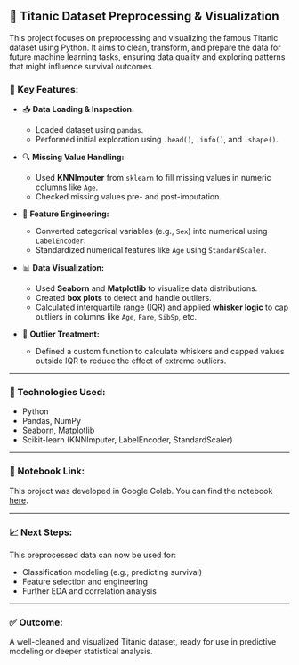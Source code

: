 

## 🚢 Titanic Dataset Preprocessing & Visualization

This project focuses on preprocessing and visualizing the famous Titanic dataset using Python. It aims to clean, transform, and prepare the data for future machine learning tasks, ensuring data quality and exploring patterns that might influence survival outcomes.

### 📌 Key Features:

* 📥 **Data Loading & Inspection:**

  * Loaded dataset using `pandas`.
  * Performed initial exploration using `.head()`, `.info()`, and `.shape()`.

* 🔍 **Missing Value Handling:**

  * Used **KNNImputer** from `sklearn` to fill missing values in numeric columns like `Age`.
  * Checked missing values pre- and post-imputation.

* 🔢 **Feature Engineering:**

  * Converted categorical variables (e.g., `Sex`) into numerical using `LabelEncoder`.
  * Standardized numerical features like `Age` using `StandardScaler`.

* 📊 **Data Visualization:**

  * Used **Seaborn** and **Matplotlib** to visualize data distributions.
  * Created **box plots** to detect and handle outliers.
  * Calculated interquartile range (IQR) and applied **whisker logic** to cap outliers in columns like `Age`, `Fare`, `SibSp`, etc.

* 🧹 **Outlier Treatment:**

  * Defined a custom function to calculate whiskers and capped values outside IQR to reduce the effect of extreme outliers.

---

### 🧰 Technologies Used:

* Python
* Pandas, NumPy
* Seaborn, Matplotlib
* Scikit-learn (KNNImputer, LabelEncoder, StandardScaler)

---

### 📁 Notebook Link:

This project was developed in Google Colab. You can find the notebook [here](https://colab.research.google.com/drive/1e5TFViy9J0_8oq0LiVFxnxNUKJYei3-0?usp=sharing).

---

### 📈 Next Steps:

This preprocessed data can now be used for:

* Classification modeling (e.g., predicting survival)
* Feature selection and engineering
* Further EDA and correlation analysis

---

### ✅ Outcome:

A well-cleaned and visualized Titanic dataset, ready for use in predictive modeling or deeper statistical analysis.
